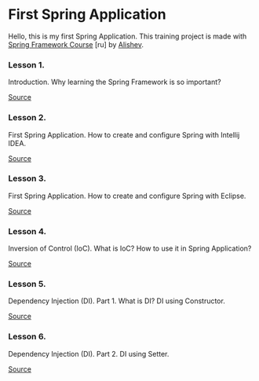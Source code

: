 # First Spring Application

Hello, this is my first Spring Application. This training project is made with
[Spring Framework Course](https://youtube.com/playlist?list=PLAma_mKffTOR5o0WNHnY0mTjKxnCgSXrZ) [ru]
by [Alishev](https://www.youtube.com/@alishevN/featured).

### Lesson 1.

Introduction. Why learning the Spring Framework is so important?

[Source](https://youtu.be/5ePo08sqcpk)

### Lesson 2.

First Spring Application. How to create and configure Spring with Intellij IDEA.

[Source](https://youtu.be/nLCYk1ySY_U)

### Lesson 3.

First Spring Application. How to create and configure Spring with Eclipse.

[Source](https://youtu.be/wJTO-wnGIDk)

### Lesson 4.

Inversion of Control (IoC). What is IoC? How to use it in Spring Application?

[Source](https://youtu.be/Ns0IxBXDbWw)

### Lesson 5.

Dependency Injection (DI). Part 1. What is DI? DI using Constructor.

[Source](https://youtu.be/MjnVZgMnTT0)

### Lesson 6.

Dependency Injection (DI). Part 2. DI using Setter.

[Source](https://youtu.be/dBxRmUH3Af8)